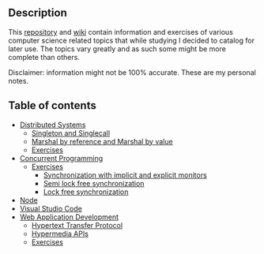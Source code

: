 ## Description  

This [repository](https://github.com/baltasarb/notes) and [wiki](https://github.com/baltasarb/notes/wiki) contain information and exercises of various computer science related topics that while studying I decided to catalog for later use. The topics vary greatly and as such some might be more complete than others.

Disclaimer: information might not be 100% accurate. These are my personal notes.

## Table of contents

* [Distributed Systems](https://github.com/baltasarb/notes/wiki/Distributed-Systems)
    * [Singleton and Singlecall](https://github.com/baltasarb/notes/wiki/Distributed-Systems#singlecall-and-singleton)
    * [Marshal by reference and Marshal by value](https://github.com/baltasarb/notes/wiki/Distributed-Systems#marshal-by-ref-and-marshal-by-value)
    * [Exercises](https://github.com/baltasarb/notes/wiki/Distributed-Systems#exercises)
* [Concurrent Programming](https://github.com/baltasarb/notes/wiki/Concurrent-Programming)
    * [Exercises](https://github.com/baltasarb/notes/wiki/ConcurrentProgramming#exercises)
        * [Synchronization with implicit and explicit monitors](https://github.com/baltasarb/notes/wiki/Concurrent-Programming#synchronization-with-implicit-and-explicit-monitors)
        * [Semi lock free synchronization](https://github.com/baltasarb/notes/wiki/Concurrent-Programming#semi-lock-free-synchronization)
        * [Lock free synchronization](https://github.com/baltasarb/notes/wiki/Concurrent-Programming#lock-free-synchronization)
* [Node](https://github.com/baltasarb/notes/wiki/Node)
* [Visual Studio Code](https://github.com/baltasarb/notes/wiki/Visual-Studio-Code)
* [Web Application Development](https://github.com/baltasarb/notes/wiki/Web-Application-Development)
    * [Hypertext Transfer Protocol](https://github.com/baltasarb/notes/wiki/Web-Application-Development#hypertext-transfer-protocol)
    * [Hypermedia APIs](https://github.com/baltasarb/notes/wiki/Web-Application-Development#hypermedia-apis)
    * [Exercises](https://github.com/baltasarb/notes/wiki/Web-Application-Development#exercises)
